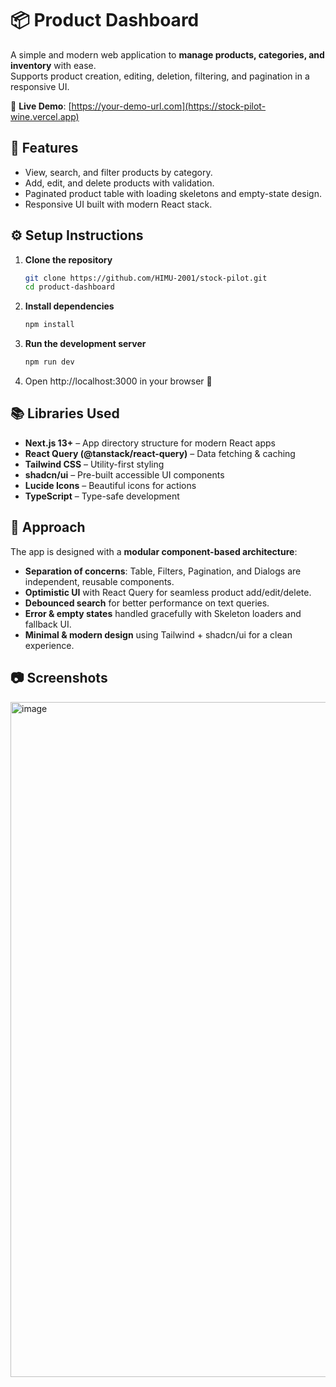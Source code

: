 
# 📦 Product Dashboard

A simple and modern web application to **manage products, categories, and inventory** with ease.  
Supports product creation, editing, deletion, filtering, and pagination in a responsive UI.

🔗 **Live Demo**: [https://your-demo-url.com](https://stock-pilot-wine.vercel.app)



## 🚀 Features
- View, search, and filter products by category.
- Add, edit, and delete products with validation.
- Paginated product table with loading skeletons and empty-state design.
- Responsive UI built with modern React stack.



## ⚙️ Setup Instructions

1. **Clone the repository**
   ```bash
   git clone https://github.com/HIMU-2001/stock-pilot.git
   cd product-dashboard

2. **Install dependencies**

   ```bash
   npm install
   ```

3. **Run the development server**

   ```bash
   npm run dev
   ```

4. Open http://localhost:3000 in your browser 🚀


## 📚 Libraries Used

* **Next.js 13+** – App directory structure for modern React apps
* **React Query (@tanstack/react-query)** – Data fetching & caching
* **Tailwind CSS** – Utility-first styling
* **shadcn/ui** – Pre-built accessible UI components
* **Lucide Icons** – Beautiful icons for actions
* **TypeScript** – Type-safe development


## 🧩 Approach

The app is designed with a **modular component-based architecture**:

* **Separation of concerns**: Table, Filters, Pagination, and Dialogs are independent, reusable components.
* **Optimistic UI** with React Query for seamless product add/edit/delete.
* **Debounced search** for better performance on text queries.
* **Error & empty states** handled gracefully with Skeleton loaders and fallback UI.
* **Minimal & modern design** using Tailwind + shadcn/ui for a clean experience.


## 📷 Screenshots 
<img width="1920" height="1080" alt="image" src="https://github.com/user-attachments/assets/249eaa52-c99c-4c4c-ac03-8859bf29ed9f" />



